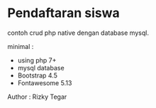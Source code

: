 # Pendaftaran siswa

contoh crud php native dengan database mysql.

minimal :

- using php 7+
- mysql database
- Bootstrap 4.5
- Fontawesome 5.13


Author : Rizky Tegar
